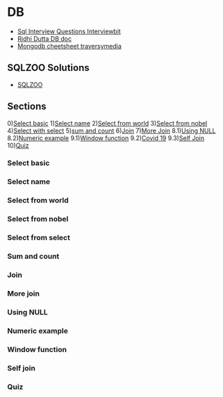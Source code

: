 # DB

- [Sql Interview Questions Interviewbit](https://www.interviewbit.com/sql-interview-questions/)
- [Ridhi Dutta DB doc](https://docs.google.com/document/d/1KZ5mxEwyWjnHyh7ZG8IJtalDpqf-zvRIUC0BS5mpZ-o/edit)
- [Mongodb cheetsheet traversymedia](https://gist.github.com/bradtraversy/f407d642bdc3b31681bc7e56d95485b6)

## SQLZOO Solutions 

- [SQLZOO](https://sqlzoo.net/wiki/SQL_Tutorial)

## Sections 
0)[Select basic]()
1)[Select name]()
2)[Select from world]()
3)[Select from nobel]()
4)[Select with select]()
5)[sum and count]()
6)[Join]()
7)[More Join]()
8.1)[Using NULL]()
8.2)[Numeric example]()
9.1)[Window function]()
9.2)[Covid 19]()
9.3)[Self Join]()
10)[Quiz]()

### Select basic
### Select name
### Select from world
### Select from nobel
### Select from select
### Sum and count 
### Join
### More join
### Using NULL
### Numeric example 
### Window function
### Self join 
### Quiz   




